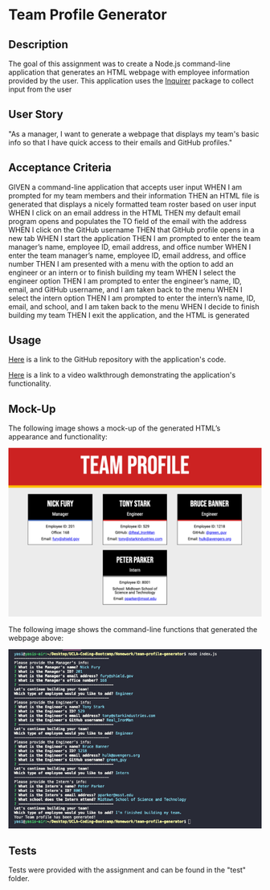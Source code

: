 # Team Profile Generator

## Description
The goal of this assignment was to create a Node.js command-line application that generates an HTML webpage with employee information provided by the user. This application uses the [Inquirer](https://www.npmjs.com/package/inquirer) package to collect input from the user

## User Story
"As a manager, I want to generate a webpage that displays my team's basic info so that I have quick access to their emails and GitHub profiles."

## Acceptance Criteria
GIVEN a command-line application that accepts user input
WHEN I am prompted for my team members and their information
THEN an HTML file is generated that displays a nicely formatted team roster based on user input
WHEN I click on an email address in the HTML
THEN my default email program opens and populates the TO field of the email with the address
WHEN I click on the GitHub username
THEN that GitHub profile opens in a new tab
WHEN I start the application
THEN I am prompted to enter the team manager’s name, employee ID, email address, and office number
WHEN I enter the team manager’s name, employee ID, email address, and office number
THEN I am presented with a menu with the option to add an engineer or an intern or to finish building my team
WHEN I select the engineer option
THEN I am prompted to enter the engineer’s name, ID, email, and GitHub username, and I am taken back to the menu
WHEN I select the intern option
THEN I am prompted to enter the intern’s name, ID, email, and school, and I am taken back to the menu
WHEN I decide to finish building my team
THEN I exit the application, and the HTML is generated


## Usage
[Here](https://github.com/go-yasi/team-profile-generator) is a link to the GitHub repository with the application's code.  

[Here](https://www.loom.com/share/011eae00f5bb4878ab2a7053f10c3c09) is a link to a video walkthrough demonstrating the application's functionality. 

## Mock-Up
The following image shows a mock-up of the generated HTML’s appearance and functionality:

![HTML webpage titled “Team Profile” featuring four boxes with employee names, titles, and other key info.](./assets/team-profile-generated-webpage.png)  

The following image shows the command-line functions that generated the webpage above:

![Command line functions demonstrating the inquirer prompts and responses that make up the final generated HTML.](./assets/team-profile-command-line.png)

## Tests
Tests were provided with the assignment and can be found in the "test" folder.

